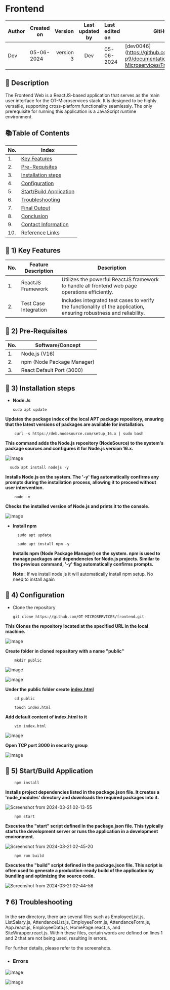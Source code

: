# Frontend

| Author    | Created on   | Version      | Last updated by | Last edited on | GitHub ID                               |
|-----------|--------------|--------------:|:-----------------:|:----------------|-----------------------------------------|
| Dev       | 05-06-2024  | version 3    |    Dev             |  05-06-2024  | [dev0046](https://github.com/mygurkulam-p9/documentation/tree/main/OT-Microservices/Frontend/POC |

## :book: Description

The Frontend Web is a ReactJS-based application that serves as the main user interface for the OT-Microservices stack. It is designed to be highly versatile, supporting cross-platform functionality seamlessly. The only prerequisite for running this application is a JavaScript runtime environment.

## :books:Table of Contents

| No. |  Index                                                                                                                                                     |
|-----|-------------------------------------------------------------------------------------------------------------------------------------------------------------------------------|
| 1.  | [Key Features](#key-1-key-features)                   |
| 2.  |  [Pre-Requisites](https://github.com/OT-MyGurukulam/Snaatak_P9_Documentation/blob/main/OT-Microservices/Frontend/POC/frontend_poc.md#closed_book-2-pre-requisites)         |
| 3.  |  [Installation steps](https://github.com/OT-MyGurukulam/Snaatak_P9_Documentation/blob/main/OT-Microservices/Frontend/POC/frontend_poc.md#blue_book-3-installation-steps) |
| 4.  | [Configuration](https://github.com/OT-MyGurukulam/Snaatak_P9_Documentation/blob/main/OT-Microservices/Frontend/POC/frontend_poc.md#book-4-configuration)               |
| 5.  | [Start/Build Application](https://github.com/OT-MyGurukulam/Snaatak_P9_Documentation/blob/main/OT-Microservices/Frontend/POC/frontend_poc.md#notebook-5-startbuild-application) |
| 6.  |  [Troubleshooting](https://github.com/OT-MyGurukulam/Snaatak_P9_Documentation/edit/main/OT-Microservices/Frontend/POC/frontend_poc.md#question-6-troubleshooting)         |
| 7.  |  [Final Output](https://github.com/OT-MyGurukulam/Snaatak_P9_Documentation/blob/main/OT-Microservices/Frontend/POC/frontend_poc.md#green_book-9-final-output)           |
| 8.  |  [Conclusion](https://github.com/OT-MyGurukulam/Snaatak_P9_Documentation/blob/main/OT-Microservices/Frontend/POC/frontend_poc.md#bookmark_tabs-10-conclusion)           |
| 9.  | [Contact Information](https://github.com/OT-MyGurukulam/Snaatak_P9_Documentation/blob/main/OT-Microservices/Frontend/POC/frontend_poc.md#phone-11-contact-information) |
| 10. |  [Reference Links](https://github.com/OT-MyGurukulam/Snaatak_P9_Documentation/blob/main/OT-Microservices/Frontend/POC/frontend_poc.md#clipboard-12-reference-links)     |



## :key: 1) Key Features

| No. | Feature Description   | Description                                                                                                     |
|-----|-----------------------|-----------------------------------------------------------------------------------------------------------------|
| 1.  | ReactJS Framework     | Utilizes the powerful ReactJS framework to handle all frontend web page operations efficiently.                 |
| 2.  | Test Case Integration | Includes integrated test cases to verify the functionality of the application, ensuring robustness and reliability.|





## :closed_book: 2) Pre-Requisites
   
| No. | Software/Concept         |
|-----|--------------------------|
| 1.  | Node.js (V16)            | 
| 2.  | npm (Node Package Manager) |
| 3.  | React Default Port (3000) |

 
## :blue_book: 3) Installation steps

  - **Node Js**

        sudo apt update
    
**Updates the package index of the local APT package repository, ensuring that the latest versions of packages are available for installation.**
    
        curl -s https://deb.nodesource.com/setup_16.x | sudo bash
    
**This command adds the Node.js repository (NodeSource) to the system's package sources and configures it for Node.js version 16.x.**

![image](https://github.com/OT-MyGurukulam/Snaatak_P9_Documentation/assets/153828272/4bf1616d-f896-4b55-b3f2-ae25c631ceae)


      sudo apt install nodejs -y
        
**Installs Node.js on the system. The '-y' flag automatically confirms any prompts during the installation process, allowing it to proceed without user intervention.**

        node -v
        
   **Checks the installed version of Node.js and prints it to the console.**

![image](https://github.com/OT-MyGurukulam/Snaatak_P9_Documentation/assets/153828272/84d0861b-b748-4f3a-a27f-e0e66088bf57)


- **Install npm**

        sudo apt update
    
        sudo apt install npm -y
  
  **Installs npm (Node Package Manager) on the system. npm is used to manage packages and dependencies for Node.js projects. Similar to the previous command, '-y' flag automatically confirms prompts.**
    
  **Note** : If we install node js it will automatically install npm setup. No need to install again


## :book: 4) Configuration

  - Clone the repository

        git clone https://github.com/OT-MICROSERVICES/frontend.git

**This Clones the repository located at the specified URL in the local machine.**

![image](https://github.com/OT-MyGurukulam/Snaatak_P9_Documentation/assets/153828272/74fd000d-c4b8-43d4-9a5f-10915f3f6779)

    
**Create folder in cloned repository with a name "public"**

        mkdir public

![image](https://github.com/OT-MyGurukulam/Snaatak_P9_Documentation/assets/153828272/30a12f36-dd18-4a1d-bd24-97fbceff7fe2)

![image](https://github.com/OT-MyGurukulam/Snaatak_P9_Documentation/assets/153828272/6442830b-e769-47d8-9ebb-418d74e88b49)

    
**Under the public folder create [index.html](https://github.com/react-cosmos/create-react-app-example/blob/master/public/index.html)**

        cd public

        touch index.html
    
**Add default content of index.html to it**

        vim index.html

![image](https://github.com/OT-MyGurukulam/Snaatak_P9_Documentation/assets/153828272/7c2a7303-9d7e-4427-b459-2e2b73ee180b)


**Open TCP port 3000 in security group**

![image](https://github.com/OT-MyGurukulam/Snaatak_P9_Documentation/assets/153828272/a4709996-92a0-473b-b6a1-b8a58e59b9d3)



## :notebook: 5) Start/Build Application

        npm install
        
**Installs project dependencies listed in the package.json file. It creates a 'node_modules' directory and downloads the required packages into it.**

![Screenshot from 2024-03-21 02-13-55](https://github.com/OT-MyGurukulam/Snaatak_P9_Documentation/assets/153828272/f8818f37-1f15-49da-9aea-48166259e045)



        npm start

**Executes the "start" script defined in the package.json file. This typically starts the development server or runs the application in a development environment.**


![Screenshot from 2024-03-21 02-45-20](https://github.com/OT-MyGurukulam/Snaatak_P9_Documentation/assets/153828272/4af8a8d9-1059-4110-b24d-9f2f772c5c64)


        npm run build


**Executes the "build" script defined in the package.json file. This script is often used to generate a production-ready build of the application by bundling and optimizing the source code.**


![Screenshot from 2024-03-21 02-44-58](https://github.com/OT-MyGurukulam/Snaatak_P9_Documentation/assets/153828272/17582a82-6d4e-4976-b46e-0ceccd5ae966)


## :question: 6) Troubleshooting


In the **src** directory, there are several files such as EmployeeList.js, ListSalary.js, AttendanceList.js, EmployeeForm.js, AttendanceForm.js, App.react.js, EmployeeData.js, HomePage.react.js, and SiteWrapper.react.js. Within these files, certain words are defined on lines 1 and 2 that are not being used, resulting in errors. 

For further details, please refer to the screenshots.

 - ### **Errors**

![image](https://github.com/OT-MyGurukulam/Snaatak_P9_Documentation/assets/153828272/66d65582-4f97-402c-b85e-718a9fb81856)

![image](https://github.com/OT-MyGurukulam/Snaatak_P9_Documentation/assets/153828272/fabe0df6-8626-4262-a2bc-2bccb25f14e8)
